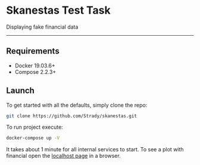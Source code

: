 # Skanestas Test Task
Displaying fake financial data

----
## Requirements
* Docker 19.03.6+
* Compose 2.2.3+

## Launch

To get started with all the defaults, simply clone the repo:
```bash
git clone https://github.com/Strady/skanestas.git
```
To run project execute:
```bash
docker-compose up -V
```
It takes about 1 minute for all internal services to start. To see a plot with financial open the [localhost page](http://127.0.0.1) in a browser.